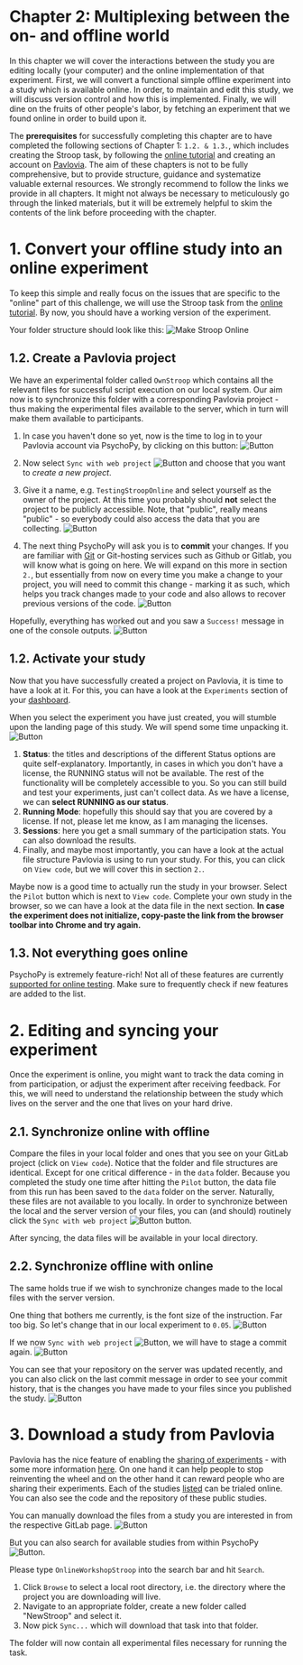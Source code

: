 # **Chapter 2: Multiplexing between the on- and offline world**
In this chapter we will cover the interactions between the study you are editing locally (your computer) and the online implementation of that experiment. First, we will convert a functional simple offline experiment into a study which is available online. In order, to maintain and edit this study, we will discuss version control and how this is implemented. Finally, we will dine on the fruits of other people's labor, by fetching an experiment that we found online in order to build upon it.

The **prerequisites** for successfully completing this chapter are to have  completed the following sections of Chapter 1: ```1.2. & 1.3.```, which includes creating the Stroop task, by following the [online tutorial](https://www.youtube.com/watch?v=VV6qhuQgsiI) and creating an account on [Pavlovia](https://pavlovia.org/docs/home/about). The aim of these chapters is not to be fully comprehensive, but to provide structure, guidance and systematize valuable external resources. We strongly recommend to follow the links we provide in all chapters. It might not always be necessary to meticulously go through the linked materials, but it will be extremely helpful to skim the contents of the link before proceeding with the chapter.

# 1. Convert your offline study into an online experiment
To keep this simple and really focus on the issues that are specific to the "online" part of this challenge, we will use the Stroop task from the [online tutorial](https://www.youtube.com/watch?v=VV6qhuQgsiI). By now, you should have a working version of the experiment.  

Your folder structure should look like this:
![Make Stroop Online](../img/MakeStroopOnline1.PNG)

## 1.2. Create a Pavlovia project
We have an experimental folder called ```OwnStroop``` which contains all the relevant files for successful script execution on our local system. Our aim now is to synchronize this folder with a corresponding Pavlovia project - thus making the experimental files available to the server, which in turn will make them available to participants.

1. In case you haven't done so yet, now is the time to log in to your Pavlovia account via PsychoPy, by clicking on this button:
![Button](../img/LogIn.PNG)

2. Now select ```Sync with web project``` ![Button](../img/Sync.PNG) and choose that you want to *create a new project*.

3. Give it a name, e.g. ```TestingStroopOnline``` and select yourself as the owner of the project. At this time you probably should **not** select the project to be publicly accessible. Note, that "public", really means "public" - so everybody could also access the data that you are collecting.
![Button](../img/MakeStroopOnline3.PNG)

4. The next thing PsychoPy will ask you is to **commit** your changes. If you are familiar with [Git](https://www.atlassian.com/git/tutorials/what-is-git) or Git-hosting services such as Github or Gitlab, you will know what is going on here. We will expand on this more in section ```2.```, but essentially from now on every time you make a change to your project, you will need to commit this change - marking it as such, which helps you track changes made to your code and also allows to recover previous versions of the code.
![Button](../img/MakeStroopOnline4.PNG)

Hopefully, everything has worked out and you saw a ```Success!``` message in one of the console outputs.
![Button](../img/MakeStroopOnline5.PNG)

## 1.2. Activate your study
Now that you have successfully created a project on Pavlovia, it is time to have a look at it. For this, you can have a look at the ```Experiments``` section of your [dashboard](https://pavlovia.org/dashboard).

When you select the experiment you have just created, you will stumble upon the landing page of this study. We will spend some time unpacking it.
![Button](../img/MakeStroopOnline6.PNG)

1. **Status**: the titles and descriptions of the different Status options are quite self-explanatory. Importantly, in cases in which you don't have a license, the RUNNING status will not be available. The rest of the functionality will be completely accessible to you. So you can still build and test your experiments, just can't collect data. As we have a license, we can **select RUNNING as our status**.
2. **Running Mode**: hopefully this should say that you are covered by a license. If not, please let me know, as I am managing the licenses.
3. **Sessions**: here you get a small summary of the participation stats. You can also download the results.
4. Finally, and maybe most importantly, you can have a look at the actual file structure Pavlovia is using to run your study. For this, you can click on ```View code```, but we will cover this in section ```2.```.  

Maybe now is a good time to actually run the study in your browser. Select the ```Pilot``` button which is next to ```View code```. Complete your own study in the browser, so we can have a look at the data file in the next section. **In case the experiment does not initialize, copy-paste the link from the browser toolbar into Chrome and try again.**

## 1.3. Not everything goes online
PsychoPy is extremely feature-rich! Not all of these features are currently [supported for online testing](https://psychopy.org/online/status.html#onlinestatus). Make sure to frequently check if new features are added to the list.


# 2. Editing and syncing your experiment
Once the experiment is online, you might want to track the data coming in from participation, or adjust the experiment after receiving feedback. For this, we will need to understand the relationship between the study which lives on the server and the one that lives on your hard drive.

## 2.1. Synchronize online with offline
Compare the files in your local folder and ones that you see on your GitLab project (click on ```View code```). Notice that the folder and file structures are identical. Except for one critical difference - in the ```data``` folder. Because you completed the study one time after hitting the ```Pilot``` button, the data file from this run has been saved to the  ```data``` folder on the server. Naturally, these files are not available to you locally. In order to synchronize between the local and the server version of your files, you can (and should) routinely click the ```Sync with web project``` ![Button](../img/Sync.PNG) button.

After syncing, the data files will be available in your local directory.

## 2.2. Synchronize offline with online
The same holds true if we wish to synchronize changes made to the local files with the server version.

One thing that bothers me currently, is the font size of the instruction. Far too big. So let's change that in our local experiment to ```0.05```.
![Button](../img/MakeStroopOnline7.PNG)

If we now ```Sync with web project``` ![Button](../img/Sync.PNG), we will have to stage a commit again.
![Button](../img/MakeStroopOnline8.PNG)

You can see that your repository on the server was updated recently, and you can also click on the last commit message in order to see your commit history, that is the changes you have made to your files since you published the study.
![Button](../img/MakeStroopOnline9.PNG)

# 3. Download a study from Pavlovia
Pavlovia has the nice feature of enabling the [sharing of experiments](https://pavlovia.org/explore) - with some more information [here](https://psychopy.org/online/usingPavlovia.html). On one hand it can help people to stop reinventing the wheel and on the other hand it can reward people who are sharing their experiments. Each of the studies [listed](https://pavlovia.org/explore) can be trialed online. You can also see the code and the repository of these public studies.

You can manually download the files from a study you are interested in from the respective GitLab page.
![Button](../img/MakeStroopOnline10.PNG)

But you can also search for available studies from within PsychoPy ![Button](../img/BrowseStudies.PNG).

Please type ```OnlineWorkshopStroop``` into the search bar and hit ```Search```.

1. Click ```Browse``` to select a local root directory, i.e. the directory where the project you are downloading will live.
2. Navigate to an appropriate folder, create a new folder called "NewStroop" and select it.
3. Now pick ```Sync...``` which will download that task into that folder.

The folder will now contain all experimental files necessary for running the task.
